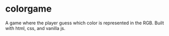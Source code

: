 # colorgame
A game where the player guess which color is represented in the RGB.  Built with html, css, and vanilla js.
